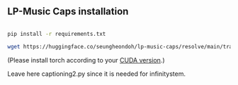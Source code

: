 ## LP-Music Caps installation

```bash

pip install -r requirements.txt

wget https://huggingface.co/seungheondoh/lp-music-caps/resolve/main/transfer.pth -O exp/transfer/lp_music_caps/last.pth
```
(Please install torch according to your [CUDA version](https://pytorch.org/get-started/previous-versions/).)

Leave here captioning2.py since it is needed for infinitystem.
